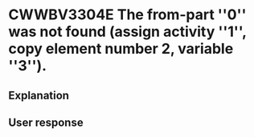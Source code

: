 # CWWBV3304E The from-part ''0'' was not found (assign activity ''1'', copy element number 2, variable ''3'').

## Explanation

## User response